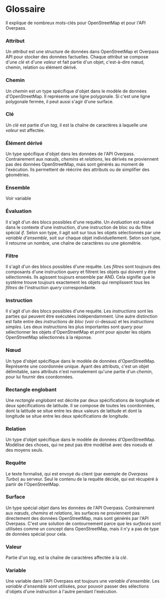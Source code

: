 Glossaire
=========

Il explique de nombreux mots-clés pour OpenStreetMap et pour l'API Overpass.

### Attribut

Un _attribut_ est une structure de données dans OpenStreetMap et Overpass API pour stocker des données factuelles.
Chaque _attribut_ se compose d'une _clé_ et d'une _valeur_
et fait partie d'un objet, c'est-à-dire nœud, chemin, relation ou élément dérivé.

### Chemin

Un _chemin_ est un type spécifique d'objet dans le modèle de données d'OpenStreetMap.
Il représente une ligne polygonale.
Si c'est une ligne polygonale fermée,
il peut aussi s'agir d'une surface.

### Clé

Un _clé_ est partie d'un _tag_,
il est la chaîne de caractères à laquelle une _valeur_ est affectée.

### Élément dérivé

Un type spécifique d'objet dans les données de l'API Overpass.
Contrairement aux _nœuds_, _chemins_ et _relations_, les dérivés ne proviennent pas des données OpenStreetMap,
mais sont générés au moment de l'exécution.
Ils permettent de réécrire des attributs ou de simplifier des géométries.

### Ensemble

Voir variable

### Évaluation

Il s'agit d'un des blocs possibles d'une requête.
Un _évaluation_ est evalué dans le contexte d'une instruction, d'une instruction de bloc ou du filtre spécial _if_.
Selon son type, il agit soit sur tous les objets sélectionnés par une _variable d'ensemble_, soit sur chaque objet individuellement.
Selon son type, il retourne un nombre, une chaîne de caractères ou une géométrie.

### Filtre

Il s'agit d'un des blocs possibles d'une requête.
Les _filtres_ sont toujours des composants d'une instruction _query_ et filtrent les objets qui doivent y être sélectionnés.
Ils agissent toujours ensemble par AND.
Cela signifie que le système trouve toujours exactement les objets qui remplissent tous les _filtres_ de l'instruction _query_ correspondante.

### Instruction

Il s'agit d'un des blocs possibles d'une requête.
Les _instructions_ sont les parties qui peuvent être exécutées indépendamment.
Une autre distinction est faite entre des _instructions de bloc_ (voir ci-dessus) et les _instructions simples_.
Les deux instructions les plus importantes sont _query_ pour sélectionner les objets d'OpenStreetMap
et _print_ pour ajouter les objets OpenStreetMap sélectionnés à la réponse.

### Nœud

Un type d'objet spécifique dans le modèle de données d'OpenStreetMap.
Représente une coordonnée unique.
Ayant des attributs, c'est un objet délimitable,
sans attributs n'est normalement qu'une partie d'un _chemin_,
pour lui fournir des coordonnées.

### Rectangle englobant

Une _rectangle englobant_ est décrite par deux spécifications de longitude et deux spécifications de latitude.
Il se compose de toutes les coordonnées,
dont la latitude se situe entre les deux valeurs de latitude
et dont la longitude se situe entre les deux spécifications de longitude.

### Relation

Un type d'objet spécifique dans le modèle de données d'OpenStreetMap.
Modélise des choses,
qui ne peut pas être modélisé avec des noeuds et des moyens seuls.

### Requête

Le texte formalisé,
qui est envoyé du client (par exemple de _Overpass Turbo_) au serveur.
Seul le contenu de la requête décide,
qui est récupéré à partir de l'OpenStreetMap.

### Surface

Un type spécial _objet_ dans les données de l'API Overpass.
Contrairement aux _nœuds_, _chemins_ et _relations_, les surfaces ne proviennent pas directement des données OpenStreetMap,
mais sont générés par l'API Overpass.
C'est une solution de contournement parce que les _surfaces_ sont utilisées comme un concept dans OpenStreetMap,
mais il n'y a pas de type de données spécial pour cela.

### Valeur

Partie d'un _tag_,
est la chaîne de caractères affectée à la _clé_.

### Variable

Une variable dans l'API Overpass est toujours une _variable d'ensemble_.
Les _variable d'ensemble_ sont utilisées,
pour pouvoir passer des sélections d'objets d'une instruction à l'autre pendant l'exécution.

<!-- Traduit avec www.DeepL.com/Translator, partiellement redigé -->

